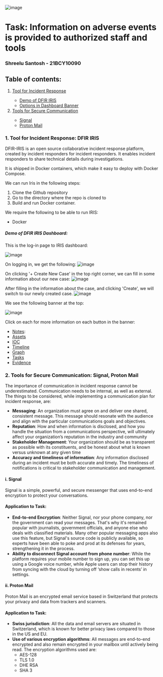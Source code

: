 ![image](https://github.com/hiyasharma/Team-Detect-vulnerabilities/assets/94289402/ad370c7c-6259-493a-8165-037b01f8939a)<h1>Task: Information on adverse events is provided to authorized staff and tools</h1>

<h3>Shreelu Santosh - 21BCY10090</h3>

<h2>Table of contents:</h2>

<ol>
  <li><a href="#ir">Tool for Incident Response</a></li>
  <ul>
    <li><a href="#demo-iris">Demo of DFIR IRIS</a></li>
    <li><a href="#banner">Options in Dashboard Banner</a></li>
  </ul>
  <li><a href="#securecomm">Tools for Secure Communication</a></li>
  <ul>
    <li><a href="#signal">Signal</a></li>
    <li><a href="#proton">Proton Mail</a></li>
  </ul>
</ol>

<h3 id="ir">1. Tool for Incident Response: DFIR IRIS</h3>

<p>DFIR-IRIS is an open source collaborative incident response platform, created by incident responders for incident responders. It enables incident responders to share technical details during investigations.</p>

<p>It is shipped in Docker containers, which make it easy to deploy with Docker Compose.</p>

<p>We can run Iris in the following steps:</p>

<ol>
  <li>Clone the Github repository</li>
  <li>Go to the directory where the repo is cloned to</li>
  <li>Build and run Docker container.</li>
</ol>

<p>We require the following to be able to run IRIS:</p>

<ul>
  <li>Docker</li>
</ul>

<h5 id="demo-iris">Demo of DFIR IRIS Dashboard:</h5>
This is the log-in page to IRIS dashboard:

![image](https://github.com/hiyasharma/Team-Detect-vulnerabilities/assets/94289402/d5ece1ac-c96e-44de-baf0-f15695a1f6b9)

On logging in, we get the following:
![image](https://github.com/hiyasharma/Team-Detect-vulnerabilities/assets/94289402/807aab05-ab45-43ab-b8e1-e8e209798cd5)

On clicking '+ Create New Case' in the top right corner, we can fill in some information about our new case:
![image](https://github.com/hiyasharma/Team-Detect-vulnerabilities/assets/94289402/70b67b11-e761-4cb2-a4c7-c1e2d7ca9e75)

After filling in the information about the case, and clicking 'Create', we will switch to our newly created case.
![image](https://github.com/hiyasharma/Team-Detect-vulnerabilities/assets/94289402/c7eed9c8-8701-4a89-9d2d-fb093d46a9fe)

<p id="banner">We see the following banner at the top:</p>

![image](https://github.com/hiyasharma/Team-Detect-vulnerabilities/assets/94289402/599668c6-ee7c-4be8-80e0-8ec87b1fdfea)

Click on each for more information on each button in the banner:
<ul>
  <li><a href="https://github.com/hiyasharma/Team-Detect-vulnerabilities/blob/main/Shreelu_task_Information%20on%20adverse%20events%20is%20provided%20to%20authorized%20staff%20and%20tools/Banner-Notes.md">Notes</a>:</li>
  <li><a href="https://github.com/hiyasharma/Team-Detect-vulnerabilities/blob/main/Shreelu_task_Information%20on%20adverse%20events%20is%20provided%20to%20authorized%20staff%20and%20tools/Banner-Assets.md">Assets</a></li>
  <li><a href="https://github.com/hiyasharma/Team-Detect-vulnerabilities/blob/main/Shreelu_task_Information%20on%20adverse%20events%20is%20provided%20to%20authorized%20staff%20and%20tools/Banner-IOC.md">IOC</a></li>
  <li><a href="https://github.com/hiyasharma/Team-Detect-vulnerabilities/blob/main/Shreelu_task_Information%20on%20adverse%20events%20is%20provided%20to%20authorized%20staff%20and%20tools/Banner-Timeline.md">Timeline</a></li>
  <li><a href="https://github.com/hiyasharma/Team-Detect-vulnerabilities/blob/main/Shreelu_task_Information%20on%20adverse%20events%20is%20provided%20to%20authorized%20staff%20and%20tools/Banner-Graph.md">Graph</a></li>
  <li><a href="https://github.com/hiyasharma/Team-Detect-vulnerabilities/blob/main/Shreelu_task_Information%20on%20adverse%20events%20is%20provided%20to%20authorized%20staff%20and%20tools/Banner-Tasks.md">Tasks</a></li>
  <li><a href="https://github.com/hiyasharma/Team-Detect-vulnerabilities/blob/main/Shreelu_task_Information%20on%20adverse%20events%20is%20provided%20to%20authorized%20staff%20and%20tools/Banner-Evidence.md">Evidence</a></li>
</ul>

<h3 id="securecomm">2. Tools for Secure Communication: Signal, Proton Mail</h3>

The importance of communication in incident response cannot be underestimated. Communication needs to be internal, as well as external. The things to be considered, while implementing a communication plan for incident response, are:
<ul>
  <li><b>Messaging</b>: An organization must agree on and deliver one shared, consistent message. This message should resonate with the audience and align with the particular communications goals and objectives.</li>
  <li><b>Reputation</b>: How and when information is disclosed, and how you handle the situation from a communications perspective, will ultimately affect your organization’s reputation in the industry and community</li>
  <li><b>Stakeholder Management</b>: Your organization should be as transparent as possible with its constituents, and be honest about what is known versus unknown at
any given time</li>
  <li><b>Accuracy and timeliness of information</b>: Any information disclosed during an incident must be both accurate and timely. The timeliness of notifications is critical to stakeholder communication and management. </li>
</ul>

<h4 id="signal">i. Signal</h4>

<p>Signal is a simple, powerful, and secure messenger that uses end-to-end encryption to protect your conversations.</p>

<h4>Application to Task:</h4>
<ul>
  <li><b>End-to-end Encryption</b>: Neither Signal, nor your phone company, nor the government can read your messages. That's why it's remained popular with journalists, government officials, and anyone else who deals with classified materials. Many other popular messaging apps also use this feature, but Signal's source code is publicly available, so experts have been able to poke and prod at its defenses for years, strengthening it in the process.</li>
  <li><b>Ability to disconnect Signal account from phone number</b>: While the platform requires your mobile number to sign up, you can set this up using a Google voice number, while Apple users can stop their history from syncing with the cloud by turning off ‘show calls in recents’ in settings.</li>
</ul>

<h4 id="proton">ii. Proton Mail</h4>

<p>Proton Mail is an encrypted email service based in Switzerland that protects your privacy and data from trackers and scanners.</p>

<h4>Application to Task:</h4>
<ul>
  <li><b>Swiss jurisdiction</b>: All the data and email servers are situated in Switzerland, which is known for better privacy laws compared to those in the US and EU.</li>
  <li><b>Use of various encryption algorithms</b>: All messages are end-to-end encrypted and also remain encrypted in your mailbox until actively being read. The encryption algorithms used are:
    <ul>
      <li>AES-128</li>
<li>TLS 1.0</li>
<li>DHE RSA</li>
<li>SHA 3</li>
    </ul>
  </li>
</ul>
